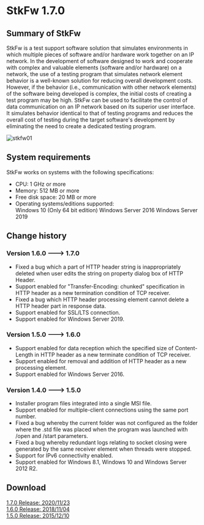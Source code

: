 # StkFw 1.7.0

## Summary of StkFw
StkFw is a test support software solution that simulates environments in which multiple pieces of software and/or hardware work together on an IP network.
In the development of software designed to work and cooperate with complex and valuable elements (software and/or hardware) on a network, the use of a testing program that simulates network element behavior is a well-known
solution for reducing overall development costs.
However, if the behavior (i.e., communication with other network elements) of the software being developed is complex, the initial costs of creating a test program may be high.
StkFw can be used to facilitate the control of data communication on an IP network based on its superior user interface. It simulates behavior identical to that of testing programs and reduces the overall cost of
testing during the target software's development by eliminating the need to create a dedicated testing program.

![stkfw01](https://user-images.githubusercontent.com/4883168/80099770-f8e5d300-85a9-11ea-90fc-92215f15ac83.jpg)

## System requirements
StkFw works on systems with the following specifications:

- CPU: 1 GHz or more  
- Memory: 512 MB or more  
- Free disk space: 20 MB or more  
- Operating systems/editions supported:  
  Windows 10 (Only 64 bit edition)
  Windows Server 2016
  Windows Server 2019

## Change history
### Version 1.6.0 ---> 1.7.0
- Fixed a bug which a part of HTTP header string is inappropriately deleted when user edits the string on property dialog box of HTTP Header.
- Support enabled for "Transfer-Encoding: chunked" specification in HTTP header as a new termination condition of TCP receiver.
- Fixed a bug which HTTP header processing element cannot delete a HTTP header part in response data.
- Support enabled for SSL/LTS connection.
- Support enabled for Windows Server 2019.

### Version 1.5.0 ---> 1.6.0

- Support enabled for data reception which the specified size of Content-Length in HTTP header as a new terminate condition of TCP receiver.
- Support enabled for removal and addition of HTTP header as a new processing element.
- Support enabled for Windows Server 2016.

### Version 1.4.0 ---> 1.5.0

- Installer program files integrated into a single MSI file.
- Support enabled for multiple-client connections using the same port number.
- Fixed a bug whereby the current folder was not configured as the folder where the .std file was placed when the program was launched with /open and /start parameters.
- Fixed a bug whereby redundant logs relating to socket closing were generated by the same receiver element when threads were stopped.
- Support for IPv6 connectivity enabled.
- Support enabled for Windows 8.1, Windows 10 and Windows Server 2012 R2.

## Download
[1.7.0 Release: 2020/11/23](https://github.com/s-takeuchi/YaizuNetTool/releases/tag/1.7.0)  
[1.6.0 Release: 2018/11/04](https://github.com/s-takeuchi/YaizuNetTool/releases/tag/1.6.0)  
[1.5.0 Release: 2015/12/10](https://github.com/s-takeuchi/YaizuNetTool/releases/tag/1.5.0)  
